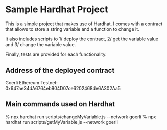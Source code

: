 # Sample Hardhat Project

This is a simple project that makes use of Hardhat.
I comes with a contract that allows to store a string variable and a function to change it.

It also includes scripts to 1/ deploy the contract, 2/ get the variable value and 3/ change the variable value.

Finally, tests are provided for each functionality.

## Address of the deployed contract

Goerli Ethereum Testnet: 0x647ae34dA6764eb904D07ce6202468de6A302Aa5

## Main commands used on Hardhat

% npx hardhat run scripts/changeMyVariable.js --network goerli
% npx hardhat run scripts/getMyVariable.js --network goerli
